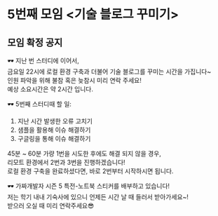 # 5번째 모임 <기술 블로그 꾸미기>
## 모임 확정 공지

🕶 지난 번 스터디에 이어서,  
금요일 22시에 로컬 환경 구축과 더불어 기술 블로그를 꾸미는 시간을 가집니다~  
인원 파악을 위해 불참 혹은 늦참시 미리 연락 주세요!  
예상 소요시간은 약 2시간 입니다.  

🕶 5번째 스터디때 할 일:  
1. 지난 시간 발생한 오류 고치기  
2. 샘플을 활용해 이슈 해결하기  
3. 구글링을 통해 이슈 해결하기  

45분 ~ 60분 가량 1번을 시도한 후에도 해결 되지 않을 경우,  
리모트 환경에서 2번과 3번을 진행하겠습니다!  
로컬 환경 구축을 완료하셨다면, 바로 2번부터 시작하시면 됩니다.  

🕶 가짜개발자 시즌 5 특전-노트북 스티커를 배부하고 있습니다!  
저는 학기 내내 기숙사에 있으니 언제든 시간 날 때 들러서 받아가세요~!  
받으러 오실 때 미리 연락주세요😎  
